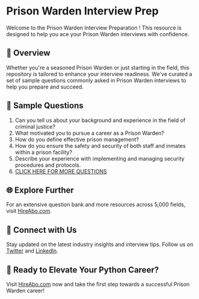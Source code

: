 # Prison Warden Interview Prep

Welcome to the Prison Warden Interview Preparation ! This resource is designed to help you ace your Prison Warden interviews with confidence.

## 🚀 Overview

Whether you're a seasoned Prison Warden or just starting in the field, this repository is tailored to enhance your interview readiness. We've curated a set of sample questions commonly asked in Prison Warden interviews to help you prepare and succeed.

## 📝 Sample Questions

1. Can you tell us about your background and experience in the field of criminal justice?
2. What motivated you to pursue a career as a Prison Warden?
3. How do you define effective prison management?
4. How do you ensure the safety and security of both staff and inmates within a prison facility?
5. Describe your experience with implementing and managing security procedures and protocols.
6. [CLICK HERE FOR MORE QUESTIONS](https://hireabo.com/job/9_1_41/Prison%20Warden)

## 🌐 Explore Further

For an extensive question bank and more resources across 5,000 fields, visit [HireAbo.com](https://www.hireabo.com).

## 📱 Connect with Us

Stay updated on the latest industry insights and interview tips. Follow us on [Twitter](https://twitter.com/hireabo) and [LinkedIn](https://www.linkedin.com/in/hire-abo-3609972a8/).

## 🚀 Ready to Elevate Your Python Career?

Visit [HireAbo.com](https://www.hireabo.com) now and take the first step towards a successful Prison Warden career!